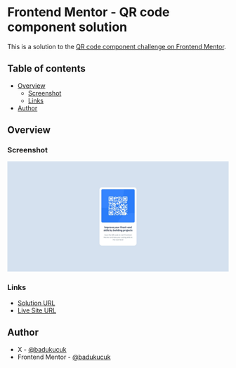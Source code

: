 # Frontend Mentor - QR code component solution

This is a solution to the [QR code component challenge on Frontend Mentor](https://www.frontendmentor.io/challenges/qr-code-component-iux_sIO_H).

## Table of contents

- [Overview](#overview)
  - [Screenshot](#screenshot)
  - [Links](#links)
- [Author](#author)

## Overview

### Screenshot

![](../screenshots/qr-code-component.jpeg)

### Links

- [Solution URL](https://www.frontendmentor.io/solutions/qr-code-component-QNi5ec8Cwn)
- [Live Site URL](https://badukucuk.github.io/frontend-mentor/qr-code-component/)

## Author

- X - [@badukucuk](https://x.com/badukucuk)
- Frontend Mentor - [@badukucuk](https://www.frontendmentor.io/profile/badukucuk)
